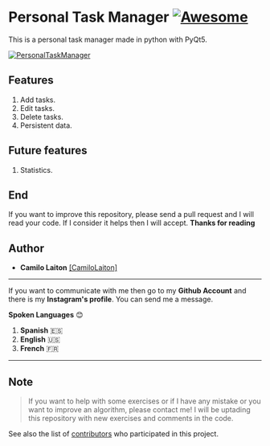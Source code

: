 # Personal Task Manager [![Awesome](https://cdn.rawgit.com/sindresorhus/awesome/d7305f38d29fed78fa85652e3a63e154dd8e8829/media/badge.svg)](https://github.com/sindresorhus/awesome)

This is a personal task manager made in python with PyQt5.

[![PersonalTaskManager](https://i.ibb.co/3CzJcs2/personal-task-image.jpg "PersonalTaskManager")](https://i.ibb.co/3CzJcs2/personal-task-image.jpg "PersonalTaskManager")

## Features
1. Add tasks.
2. Edit tasks.
3. Delete tasks.
4. Persistent data.

## Future features
1. Statistics.

## End
  If you want to improve this repository, please send a pull request and I will read your code. If I consider it helps then I will accept.
  **Thanks for reading**

## Author
- **Camilo Laiton** [[CamiloLaiton]](https://github.com/camilolaiton)

------------
If you want to communicate with me then go to my **Github Account** and there is my **Instagram's profile**. You can send me a message.

**Spoken Languages** :blush:
1. **Spanish** :es:
2. **English** :us:
3. **French** :fr:

------------

## Note
> If you want to help with some exercises or if I have any mistake or you want to improve an algorithm, please contact me!
> I will be uptading this repository with new exercises and comments in the code.

See also the list of [contributors](https://github.com/camilolaiton/personal_task_manager/graphs/contributors) who participated in this project.
